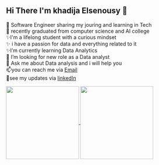 ## Hi There  I'm khadija Elsenousy 👋

<!--
**khadijaelsenousy/khadijaelsenousy** is a ✨ _special_ ✨ repository because its `README.md` (this file) appears on your GitHub profile.

Here are some ideas to get you started:

- 🔭 I’m currently working on ...
- 🌱 I’m currently learning ...
- 👯 I’m looking to collaborate on ...
- 🤔 I’m looking for help with ...
- 💬 Ask me about ...
- 📫 How to reach me: ...
- 😄 Pronouns: ...
- ⚡ Fun fact: ...
-->
🔭 Software Engineer sharing my jouring and learning in Tech <br/>
🌱 recently graduated from computer science and AI college  <br/>
✨I'm a lifelong student with a curious mindset  <br/>
✨ i have a passion for data and everything related to it  <br/>
✨I’m currently learning Data Analytics  <br/>
🤔 I’m looking for new role as a Data analyst <br/>
💬 Ask me about Data analysis and i will help you <br/>
📫you can reach me via [Email](khadijaelsenousy456@gmail.com) <br/>
💫see my updates via [linkedIn](https://www.linkedin.com/in/khadija-elsenousy) <br/>

<a href="https://github.com/khadijaelsenousy/github-readme-stats">
  <img height=200 align="center" src="https://github-readme-stats.vercel.app/api?username=khadijaelsenousy&show_icons=true&theme=radical" />
</a>


<a href="https://github.com/khadijaelsenousy/convoychat">
  <img height=200 align="center"  src="https://github-readme-stats.vercel.app/api/top-langs?username=khadijaelsenousy&layout=compact&langs_count=8&card_width=320&theme=radical" /> 
</a>

<!-- src="https://github-readme-stats.vercel.app/api/top-langs?username=khadijaelsenousy&layout=compact&langs_count=8&card_width=320&theme=radical" /> -->


<!--
![khadijaelsenousy's GitHub stats](https://github-readme-stats.vercel.app/api?username=khadijaelsenousy&show_icons=true&theme=radical)  
[![Top Langs](https://github-readme-stats.vercel.app/api/top-langs/?username=khadijaelsenousy&layout=donut&theme=radical)](https://github.com/khadijaelsenousy/github-readme-stats) 
-->
